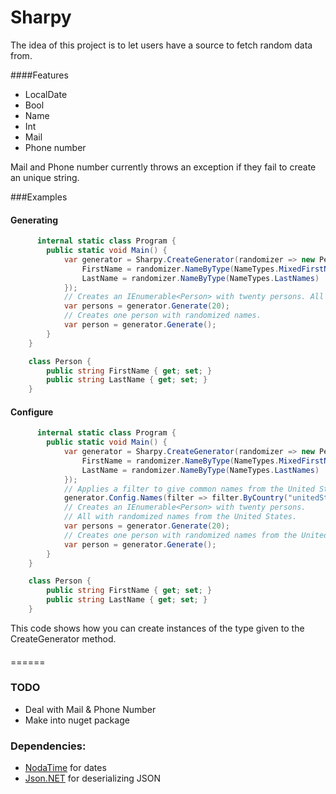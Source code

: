 # Sharpy

The idea of this project is to let users have a source to fetch random data from.

####Features

 * LocalDate
 * Bool
 * Name
 * Int
 * Mail
 * Phone number

Mail and Phone number currently throws an exception if they fail to create an unique string.

###Examples
#### Generating
```C#
      internal static class Program {
        public static void Main() {
            var generator = Sharpy.CreateGenerator(randomizer => new Person {
                FirstName = randomizer.NameByType(NameTypes.MixedFirstNames),
                LastName = randomizer.NameByType(NameTypes.LastNames)
            });
            // Creates an IEnumerable<Person> with twenty persons. All with randomized names.
            var persons = generator.Generate(20);
            // Creates one person with randomized names.
            var person = generator.Generate();
        }
    }

    class Person {
        public string FirstName { get; set; }
        public string LastName { get; set; }
    }
```
#### Configure
```C#
      internal static class Program {
        public static void Main() {
            var generator = Sharpy.CreateGenerator(randomizer => new Person {
                FirstName = randomizer.NameByType(NameTypes.MixedFirstNames),
                LastName = randomizer.NameByType(NameTypes.LastNames)
            });
            // Applies a filter to give common names from the United States
            generator.Config.Names(filter => filter.ByCountry("unitedStates"));
            // Creates an IEnumerable<Person> with twenty persons.
            // All with randomized names from the United States.
            var persons = generator.Generate(20);
            // Creates one person with randomized names from the United States
            var person = generator.Generate();
        }
    }

    class Person {
        public string FirstName { get; set; }
        public string LastName { get; set; }
    }
```
This code shows how you can create instances of the type given to the CreateGenerator method.
#### 

======
### TODO
* Deal with Mail & Phone Number
* Make into nuget package

### Dependencies:

 * [NodaTime](https://github.com/nodatime/nodatime) for dates
 * [Json.NET](https://github.com/JamesNK/Newtonsoft.Json) for deserializing JSON
